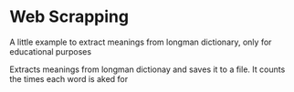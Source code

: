# Web Scrapping
A little example to extract meanings from longman dictionary, only for educational purposes

Extracts meanings from longman dictionay and saves it to a file.
It counts the times each word is aked for
